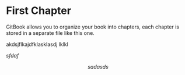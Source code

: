 # First Chapter

<script type="text/javascript"
  src="https://cdn.mathjax.org/mathjax/latest/MathJax.js?config=TeX-AMS-MML_HTMLorMML">
</script>

GitBook allows you to organize your book into chapters, each chapter is stored in a separate file like this one.

akdsjflkajdfklasklasdj lklkl

$sfdaf$

$$sadasds$$